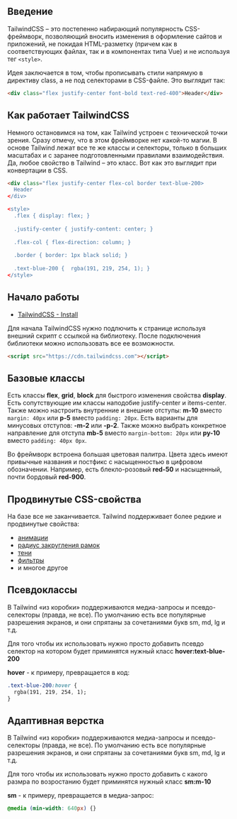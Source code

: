 ## Введение
TailwindCSS – это постепенно набирающий популярность CSS-фреймворк, позволяющий вносить изменения в оформление сайтов 
и приложений, не покидая HTML-разметку (причем как в соответствующих файлах, так и в компонентах типа Vue) и не 
используя тег `<style>`.

Идея заключается в том, чтобы прописывать стили напрямую в директиву class, а не под селекторами в CSS-файле. 
Это выглядит так:

```html
<div class="flex justify-center font-bold text-red-400">Header</div>
```

## Как работает TailwindCSS
Немного остановимся на том, как Tailwind устроен с технической точки зрения. Сразу отмечу, что в этом фреймворке нет 
какой-то магии. В основе Tailwind лежат все те же классы и селекторы, только в больших масштабах и с заранее 
подготовленными правилами взаимодействия. Да, любое свойство в Tailwind – это класс. Вот как это выглядит при 
конвертации в CSS.

```html
<div class="flex justify-center flex-col border text-blue-200>
  Header
</div>

<style>
  .flex { display: flex; }
  
  .justify-center { justify-content: center; }
  
  .flex-col { flex-direction: column; }
  
  .border { border: 1px black solid; }
  
  .text-blue-200 {  rgba(191, 219, 254, 1); }
</style>
```


## Начало работы
- [TailwindCSS - Install](https://tailwindcss.com/docs/installation/play-cdn)

Для начала TailwindCSS нужно подлючить к странице используя внешний скрипт с ссылкой на библиотеку. После подключения 
библиотеки можно использовать все ее возможности.

```html
<script src="https://cdn.tailwindcss.com"></script>
```

## Базовые классы
Есть классы **flex**, **grid**, **block** для быстрого изменения свойства **display**. Есть сопутствующие им классы 
наподобие justify-center и items-center. Также можно настроить внутренние и внешние отступы: **m-10** вместо 
`margin: 40px` или **p-5** вместо `padding: 20px`. Есть варианты для минусовых отступов: **-m-2** или **-p-2**. 
Также можно выбрать конкретное направление для отступа **mb-5** вместо `margin-bottom: 20px` или **py-10** вместо 
`padding: 40px 0px`. 

Во фреймворк встроена большая цветовая палитра. Цвета здесь имеют привычные названия и постфикс с насыщенностью 
в цифровом обозначении. Например, есть блекло-розовый **red-50** и насыщенный, почти бордовый **red-900**. 

## Продвинутые CSS-свойства
На базе все не заканчивается. Tailwind поддерживает более редкие и продвинутые свойства: 

- [анимации](https://tailwindcss.com/docs/animation)
- [радиус закругления рамок](https://tailwindcss.com/docs/border-radius)
- [тени](https://tailwindcss.com/docs/box-shadow)
- [фильтры](https://tailwindcss.com/docs/blur)
- и многое другое

## Псевдоклассы
В Tailwind «из коробки» поддерживаются медиа-запросы и псевдо-селекторы (правда, не все). По умолчанию есть все 
популярные разрешения экранов, и они спрятаны за сочетаниями букв sm, md, lg и т.д. 

Для того чтобы их использовать нужно просто добавить псевдо селектор на котором будет приминятся нужный класс 
**hover:text-blue-200**

**hover** - к примеру, превращается в код: 

```css
.text-blue-200:hover { 
  rgba(191, 219, 254, 1);
}
```

## Адаптивная верстка
В Tailwind «из коробки» поддерживаются медиа-запросы и псевдо-селекторы (правда, не все). По умолчанию есть все 
популярные разрешения экранов, и они спрятаны за сочетаниями букв sm, md, lg и т.д. 

Для того чтобы их использовать нужно просто добавить с какого размра по возростанию будет приминятся нужный класс 
**sm:m-10**

**sm** - к примеру, превращается в медиа-запрос: 

```css
@media (min-width: 640px) {}
```
